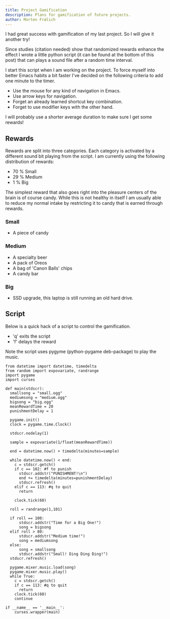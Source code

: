 ```yaml
---
title: Project Gamification
description: Plans for gamification of future projects.
author: Morten Frølich
---
```


I had great success with gamification of my last project. So I will give it another try!

Since studies (citation needed) show that randomized rewards enhance the effect I wrote a little python script (it can be found at the bottom of this post) that can plays a sound file after a random time interval.

I start this script when I am working on the project. To force myself into better Emacs habits a bit faster I've decided on the following criteria to add one minute to the timer. 

* Use the mouse for any kind of navigation in Emacs.
* Use arrow keys for navigation.
* Forget an already learned shortcut key combination.
* Forget to use modifier keys with the other hand.

I will probably use a shorter average duration to make sure I get some rewards!

## Rewards ##
Rewards are split into three categories. Each category is activated by a different sound bit playing from the script. I am currently using the following distribution of rewards:

* 70 % Small
* 29 % Medium
* 1 % Big

The simplest reward that also goes right into the pleasure centers of the brain is of course candy. While this is not healthy in itself I am usually able to reduce my normal intake by restricting it to candy that is earned through rewards.

### Small ###
- A piece of candy 

### Medium ###
- A specialty beer
- A pack of Oreos
- A bag of 'Canon Balls' chips
- A candy bar 

### Big ###
- SSD upgrade, this laptop is still running an old hard drive.

## Script ##
Below is a quick hack of a script to control the gamification. 

* 'q' exits the script
* 'f' delays the reward

Note the script uses pygyme (python-pygame deb-package) to play the music.

~~~~
from datetime import datetime, timedelta
from random import expovariate, randrange
import pygame
import curses

def main(stdscr):
  smallsong = "small.ogg"
  mediumsong = "medium.ogg"
  bigsong = "big.ogg"
  meanRewardTime = 20
  punishmentDelay = 1

  pygame.init()
  clock = pygame.time.Clock()

  stdscr.nodelay(1)
  
  sample = expovariate(1/float(meanRewardTime))

  end = datetime.now() + timedelta(minutes=sample)

  while datetime.now() < end:
    c = stdscr.getch()
    if c == 102: #f to punish
      stdscr.addstr("PUNISHMENT!\n")
      end += timedelta(minutes=punishmentDelay)
      stdscr.refresh()
    elif c == 113: #q to quit
      return

    clock.tick(60)

  roll = randrange(1,101)

  if roll == 100:
      stdscr.addstr("Time for a Big One!")
      song = bigsong
  elif roll > 80:
      stdscr.addstr("Medium time!")
      song = mediumsong
  else:
      song = smallsong
      stdscr.addstr("Small! Ding Ding Ding!")
  stdscr.refresh()

  pygame.mixer.music.load(song)
  pygame.mixer.music.play()
  while True:
    c = stdscr.getch()
    if c == 113: #q to quit
      return
    clock.tick(60)
    continue

if __name__ == '__main__':
    curses.wrapper(main)
~~~~
